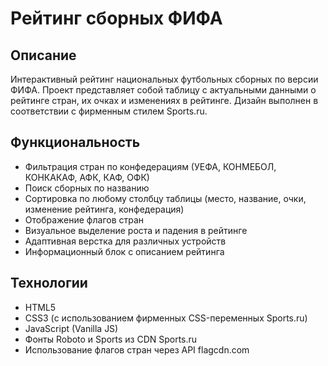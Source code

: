# Рейтинг сборных ФИФА

## Описание
Интерактивный рейтинг национальных футбольных сборных по версии ФИФА. Проект представляет собой таблицу с актуальными данными о рейтинге стран, их очках и изменениях в рейтинге. Дизайн выполнен в соответствии с фирменным стилем Sports.ru.

## Функциональность
- Фильтрация стран по конфедерациям (УЕФА, КОНМЕБОЛ, КОНКАКАФ, АФК, КАФ, ОФК)
- Поиск сборных по названию
- Сортировка по любому столбцу таблицы (место, название, очки, изменение рейтинга, конфедерация)
- Отображение флагов стран
- Визуальное выделение роста и падения в рейтинге
- Адаптивная верстка для различных устройств
- Информационный блок с описанием рейтинга

## Технологии
- HTML5
- CSS3 (с использованием фирменных CSS-переменных Sports.ru)
- JavaScript (Vanilla JS)
- Фонты Roboto и Sports из CDN Sports.ru
- Использование флагов стран через API flagcdn.com 